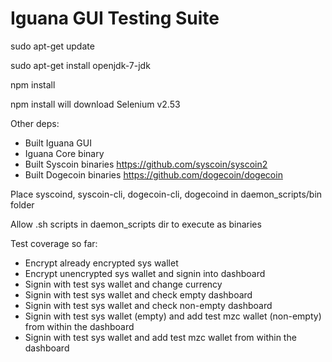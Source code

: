 # Iguana GUI Testing Suite

sudo apt-get update

sudo apt-get install openjdk-7-jdk

npm install

npm install will download Selenium v2.53

Other deps:
- Built Iguana GUI
- Iguana Core binary
- Built Syscoin binaries https://github.com/syscoin/syscoin2
- Built Dogecoin binaries https://github.com/dogecoin/dogecoin

Place syscoind, syscoin-cli, dogecoin-cli, dogecoind in daemon_scripts/bin folder

Allow .sh scripts in daemon_scripts dir to execute as binaries

Test coverage so far:
- Encrypt already encrypted sys wallet
- Encrypt unencrypted sys wallet and signin into dashboard
- Signin with test sys wallet and change currency
- Signin with test sys wallet and check empty dashboard
- Signin with test sys wallet and check non-empty dashboard
- Signin with test sys wallet (empty) and add test mzc wallet (non-empty) from within the dashboard
- Signin with test sys wallet and add test mzc wallet from within the dashboard